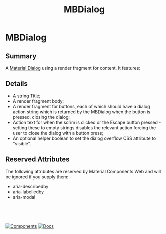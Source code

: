 ﻿---
uid: C.MBDialog
title: MBDialog
---
# MBDialog

## Summary

A [Material Dialog](https://github.com/material-components/material-components-web/tree/v7.0.0/packages/mdc-dialog#dialogs) using a render fragment for content. It features:

## Details

- A string Title;
- A render fragment body;
- A render fragment for buttons, each of which should have a dialog action string which is returned by the MBDialog when the button is pressed, closing the dialog;
- Action text for when the scrim is clicked or the Escape button pressed - setting these to empty strings disables the relevant action forcing the user to close the dialog with a button press;
- An optional helper boolean to set the dialog overflow CSS attribute to "visible".

## Reserved Attributes

The following attributes are reserved by Material Components Web and will be ignored if you supply them:

- aria-describedby
- aria-labelledby
- aria-modal

&nbsp;

&nbsp;

[![Components](https://img.shields.io/static/v1?label=Components&message=Core&color=blue)](xref:A.CoreComponents)
[![Docs](https://img.shields.io/static/v1?label=API%20Documentation&message=MBDialog&color=brightgreen)](xref:Material.Blazor.MBDialog)
